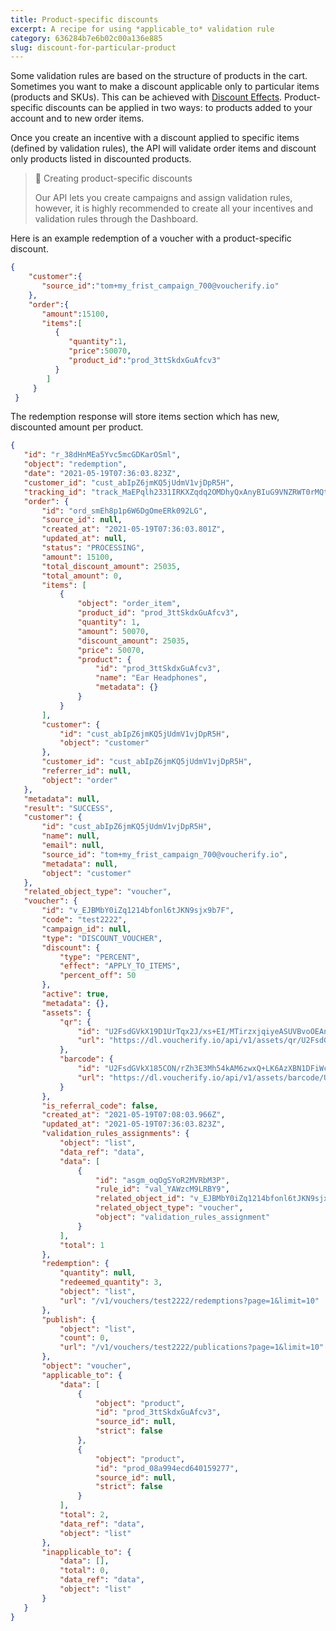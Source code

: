 ```yaml
---
title: Product-specific discounts
excerpt: A recipe for using *applicable_to* validation rule
category: 636284b7e6b02c00a136e885
slug: discount-for-particular-product
---
```


Some validation rules are based on the structure of products in the cart. Sometimes you want to make a discount applicable only to particular items (products and SKUs). This can be achieved with [Discount Effects](doc:discount-effects). Product-specific discounts can be applied in two ways: to products added to your account and to new order items. 

Once you create an incentive with a discount applied to specific items (defined by validation rules), the API will validate order items and discount only products listed in discounted products.

> :blue_book: Creating product-specific discounts
>
> Our API lets you create campaigns and assign validation rules, however, it is highly recommended to create all your incentives and validation rules through the Dashboard.

Here is an example redemption of a voucher with a product-specific discount.

```json Redeem voucher
{
    "customer":{
       "source_id":"tom+my_frist_campaign_700@voucherify.io"
    },
    "order":{
       "amount":15100,
       "items":[
          {
             "quantity":1,
             "price":50070,
             "product_id":"prod_3ttSkdxGuAfcv3"
          }
        ]
     }
 }
 ```
 The redemption response will store items section which has new, discounted amount per product.
 ```json 200 OK Response
 {
    "id": "r_38dHnMEa5Yvc5mcGDKarOSml",
    "object": "redemption",
    "date": "2021-05-19T07:36:03.823Z",
    "customer_id": "cust_abIpZ6jmKQ5jUdmV1vjDpR5H",
    "tracking_id": "track_MaEPqlh2331IRKXZqdq2OMDhyQxAnyBIuG9VNZRWT0rMQtybQ0m7HA==",
    "order": {
        "id": "ord_smEh8p1p6W6DgOmeERk092LG",
        "source_id": null,
        "created_at": "2021-05-19T07:36:03.801Z",
        "updated_at": null,
        "status": "PROCESSING",
        "amount": 15100,
        "total_discount_amount": 25035,
        "total_amount": 0,
        "items": [
            {
                "object": "order_item",
                "product_id": "prod_3ttSkdxGuAfcv3",
                "quantity": 1,
                "amount": 50070,
                "discount_amount": 25035,
                "price": 50070,
                "product": {
                    "id": "prod_3ttSkdxGuAfcv3",
                    "name": "Ear Headphones",
                    "metadata": {}
                }
            }
        ],
        "customer": {
            "id": "cust_abIpZ6jmKQ5jUdmV1vjDpR5H",
            "object": "customer"
        },
        "customer_id": "cust_abIpZ6jmKQ5jUdmV1vjDpR5H",
        "referrer_id": null,
        "object": "order"
    },
    "metadata": null,
    "result": "SUCCESS",
    "customer": {
        "id": "cust_abIpZ6jmKQ5jUdmV1vjDpR5H",
        "name": null,
        "email": null,
        "source_id": "tom+my_frist_campaign_700@voucherify.io",
        "metadata": null,
        "object": "customer"
    },
    "related_object_type": "voucher",
    "voucher": {
        "id": "v_EJBMbY0iZq1214bfonl6tJKN9sjx9b7F",
        "code": "test2222",
        "campaign_id": null,
        "type": "DISCOUNT_VOUCHER",
        "discount": {
            "type": "PERCENT",
            "effect": "APPLY_TO_ITEMS",
            "percent_off": 50
        },
        "active": true,
        "metadata": {},
        "assets": {
            "qr": {
                "id": "U2FsdGVkX19D1UrTqx2J/xs+EI/MTirzxjqiyeASUVBvoOEAn97I3KhhozhuFGw72VstX1I6Wk6etDQLFEWAUkh9Eo8AwM+TVDxOT2cdXy6yYpwR3KdUUSM4gDeHuMv1EpdLwG/j/s4HAa6hvWcTLQ==",
                "url": "https://dl.voucherify.io/api/v1/assets/qr/U2FsdGVkX19D1UrTqx2J%2Fxs%2BEI%2FMTirzxjqiyeASUVBvoOEAn97I3KhhozhuFGw72VstX1I6Wk6etDQLFEWAUkh9Eo8AwM%2BTVDxOT2cdXy6yYpwR3KdUUSM4gDeHuMv1EpdLwG%2Fj%2Fs4HAa6hvWcTLQ%3D%3D"
            },
            "barcode": {
                "id": "U2FsdGVkX185CON/rZh3E3Mh54kAM6zwxQ+LK6AzXBN1DFiWcGf9PR+pTPQIhcqKhQCxihp6V9gAhR3v0ZlCRsekBWmpFsNMDkw7oOv0iuphf236chdmtCRXtTLLlYN6O+6u9VgKKxdaLGLUxHax2Q==",
                "url": "https://dl.voucherify.io/api/v1/assets/barcode/U2FsdGVkX185CON%2FrZh3E3Mh54kAM6zwxQ%2BLK6AzXBN1DFiWcGf9PR%2BpTPQIhcqKhQCxihp6V9gAhR3v0ZlCRsekBWmpFsNMDkw7oOv0iuphf236chdmtCRXtTLLlYN6O%2B6u9VgKKxdaLGLUxHax2Q%3D%3D"
            }
        },
        "is_referral_code": false,
        "created_at": "2021-05-19T07:08:03.966Z",
        "updated_at": "2021-05-19T07:36:03.823Z",
        "validation_rules_assignments": {
            "object": "list",
            "data_ref": "data",
            "data": [
                {
                    "id": "asgm_oqOgSYoR2MVRbM3P",
                    "rule_id": "val_YAWzcM9LRBY9",
                    "related_object_id": "v_EJBMbY0iZq1214bfonl6tJKN9sjx9b7F",
                    "related_object_type": "voucher",
                    "object": "validation_rules_assignment"
                }
            ],
            "total": 1
        },
        "redemption": {
            "quantity": null,
            "redeemed_quantity": 3,
            "object": "list",
            "url": "/v1/vouchers/test2222/redemptions?page=1&limit=10"
        },
        "publish": {
            "object": "list",
            "count": 0,
            "url": "/v1/vouchers/test2222/publications?page=1&limit=10"
        },
        "object": "voucher",
        "applicable_to": {
            "data": [
                {
                    "object": "product",
                    "id": "prod_3ttSkdxGuAfcv3",
                    "source_id": null,
                    "strict": false
                },
                {
                    "object": "product",
                    "id": "prod_08a994ecd640159277",
                    "source_id": null,
                    "strict": false
                }
            ],
            "total": 2,
            "data_ref": "data",
            "object": "list"
        },
        "inapplicable_to": {
            "data": [],
            "total": 0,
            "data_ref": "data",
            "object": "list"
        }
    }
}
```
